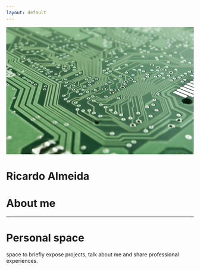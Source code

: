 ```yaml
---
layout: default
---
```



<div class="jumbotron jumbotron-fluid">
  <picture >
    <source media="(min-width:800px)" >
    <img src="/img/pcb2.jpg" alt="foto homepage" class="jumbotron__background">
  </picture> 
  <div class="container text-white">
    <h1 class="display-4">Ricardo Almeida</h1>
    <h1 class="display-5">About me</h1>    
    <hr class="my-4">
  </div>
  <!-- /.container -->
</div>
<!-- /.jumbotron -->

# Personal space
space to briefly expose projects, talk about me and share professional experiences.
